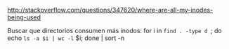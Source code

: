 http://stackoverflow.com/questions/347620/where-are-all-my-inodes-being-used

Buscar que directorios consumen más inodos:
for i in `find . -type d `; do echo `ls -a $i | wc -l` $i; done | sort -n
